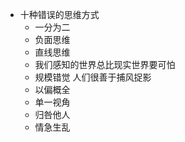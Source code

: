 - 十种错误的思维方式
	- 一分为二
	- 负面思维
	- 直线思维
	- 我们感知的世界总比现实世界要可怕
	- 规模错觉 人们很善于捕风捉影
	- 以偏概全
	- 单一视角
	- 归咎他人
	- 情急生乱